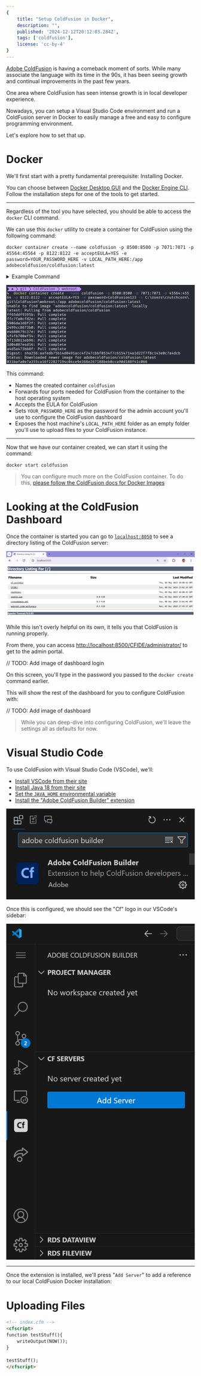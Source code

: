 ```yaml
---
{
    title: "Setup ColdFusion in Docker",
    description: "",
    published: '2024-12-12T20:12:03.284Z',
    tags: ['coldfusion'],
    license: 'cc-by-4'
}
---
```


[Adobe ColdFusion](https://www.adobe.com/products/coldfusion-family.html) is having a comeback moment of sorts. While many associate the language with its time in the 90s, it has been seeing growth and continual improvements in the past few years.

One area where ColdFusion has seen intense growth is in local developer experience.

Nowadays, you can setup a Visual Studio Code environment and run a ColdFusion server in Docker to easily manage a free and easy to configure programming environment.

Let's explore how to set that up.

# Docker

We'll first start with a pretty fundamental prerequisite: Installing Docker.

You can choose between [Docker Desktop GUI](https://www.docker.com/products/docker-desktop/) and the [Docker Engine CLI](https://docs.docker.com/engine/install/). Follow the installation steps for one of the tools to get started.

-----

Regardless of the tool you have selected, you should be able to access the `docker` CLI command.

We can use this `docker` utility to create a container for ColdFusion using the following command:

```shell
docker container create --name coldfusion -p 8500:8500 -p 7071:7071 -p 45564:45564 -p 8122:8122 -e acceptEULA=YES -e password=YOUR_PASSWORD_HERE -v LOCAL_PATH_HERE:/app adobecoldfusion/coldfusion:latest
```

<details>
<summary>Example Command</summary>

```shell
docker container create --name coldfusion -p 8500:8500 -p 7071:7071 -p 45564:45564 -p 8122:8122 -e acceptEULA=YES -e password=ColdFusion123 -v C:\Users\crutchcorn\git\ColdFusion\webroot:/app adobecoldfusion/coldfusion:latest
```

</details>

![Terminal output of the CLI command showing a created container](./docker-run.png)

This command:

- Names the created container `coldfusion`
- Forwards four ports needed for ColdFusion from the container to the host operating system
- Accepts the EULA for ColdFusion
- Sets `YOUR_PASSWORD_HERE` as the password for the admin account you'll use to configure the ColdFusion dashboard 
- Exposes the host machine's `LOCAL_PATH_HERE` folder as an empty folder you'll use to upload files to your ColdFusion instance.

------

Now that we have our container created, we can start it using the command:

```shell
docker start coldfusion
```

> You can configure much more on the ColdFusion container. To do this, [please follow the ColdFusion docs for Docker Images](https://helpx.adobe.com/coldfusion/using/docker-images-coldfusion.html)

# Looking at the ColdFusion Dashboard

Once the container is started you can go to [`localhost:8050`](https://localhost:8050) to see a directory listing of the ColdFusion server:

![A directory list of files in a web browser](./dir_listing.png)

While this isn't overly helpful on its own, it tells you that ColdFusion is running properly.

From there, you can access [http://localhost:8500/CFIDE/administrator/](http://localhost:8500/CFIDE/administrator/) to get to the admin portal.

// TODO: Add image of dashboard login

On this screen, you'll type in the password you passed to the `docker create` command earlier.

This will show the rest of the dashboard for you to configure ColdFusion with:

// TODO: Add image of dashboard

> While you can deep-dive into configuring ColdFusion, we'll leave the settings all as defaults for now.

# Visual Studio Code

To use ColdFusion with Visual Studio Code (VSCode), we'll:

- [Install VSCode from their site](https://code.visualstudio.com/)
- [Install Java 18 from their site](https://www.oracle.com/java/technologies/downloads/)
- [Set the `JAVA_HOME` environmental variable](https://helpx.adobe.com/coldfusion/coldfusion-builder-extension-for-visual-studio-code/get-started-coldfusion-builder-extension-visual-studio-code.html)
- [Install the "Adobe ColdFusion Builder" extension](https://marketplace.visualstudio.com/items?itemName=com-adobe-coldfusion.adobe-cfml-lsp)

![The ColdFusion Builder extension in VSCode](./coldfusion_extension.png)

Once this is configured, we should see the "Cf" logo in our VSCode's sidebar:

![The Adobe ColdFusion Builder extension sidebar opened](./vsc_sidebar.png)

------

Once the extension is installed, we'll press "`Add Server`" to add a reference to our local ColdFusion Docker installation:



# Uploading Files

```html
<!-- index.cfm -->
<cfscript>
function testStuff(){
    writeOutput(NOW());
}

testStuff();
</cfscript>
```